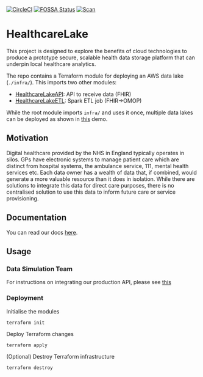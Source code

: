 [![CircleCI](https://circleci.com/gh/spe-uob/HealthcareLake.svg?style=shield&circle-token=7e5cdbd8560954c827bd8e0368dc7785e6d788f0)](https://app.circleci.com/pipelines/github/spe-uob/HealthcareLake)
[![FOSSA Status](https://app.fossa.com/api/projects/git%2Bgithub.com%2Fspe-uob%2FHealthcareDataLake.svg?type=shield)](https://app.fossa.com/projects/git%2Bgithub.com%2Fspe-uob%2FHealthcareDataLake?ref=badge_shield)
[![Scan](https://github.com/spe-uob/HealthcareLake/workflows/Scan/badge.svg)](https://github.com/spe-uob/HealthcareLake/actions/workflows/scan.yml)


# HealthcareLake
This project is designed to explore the benefits of cloud technologies to produce a prototype secure, scalable health data storage platform that can underpin local healthcare analytics.

The repo contains a Terraform module for deploying an AWS data lake (`./infra/`). This imports two other modules:

- [HealthcareLakeAPI](https://github.com/spe-uob/HealthcareLakeAPI): API to receive data (FHIR)
- [HealthcareLakeETL](https://github.com/spe-uob/HealthcareLakeETL): Spark ETL job (FHIR→OMOP)

While the root module imports `infra/` and uses it once, multiple data lakes can be deployed as shown in [this](https://github.com/spe-uob/HealthcareLakeDemo) demo.

## Motivation
Digital healthcare provided by the NHS in England typically operates in silos. GPs have electronic systems to manage patient care which are distinct from hospital systems, the ambulance service, 111, mental health services etc. Each data owner has a wealth of data that, if combined, would generate a more valuable resource than it does in isolation. While there are solutions to integrate this data for direct care purposes, there is no centralised solution to use this data to inform future care or service provisioning.

## Documentation

You can read our docs [here](https://spe-uob.gitbook.io/healthcare-data-lake/).

## Usage

### Data Simulation Team

For instructions on integrating our production API, please see [this](https://spe-uob.gitbook.io/healthcare-data-lake/api/usage)

### Deployment

Initialise the modules
```
terraform init
```

Deploy Terraform changes
```
terraform apply
```

(Optional) Destroy Terraform infrastructure
```
terraform destroy
```
